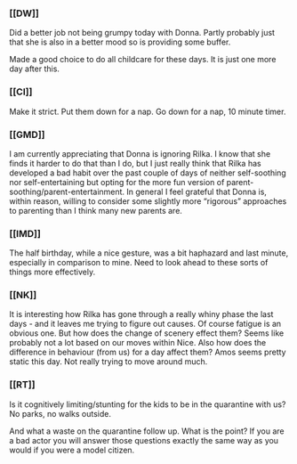 ### [[DW]]
Did a better job not being grumpy today with Donna. Partly probably just that she is also in a better mood so is providing some buffer.

Made a good choice to do all childcare for these days. It is just one more day after this. 

### [[CI]]
Make it strict. Put them down for a nap. Go down for a nap, 10 minute timer.

### [[GMD]]
I am currently appreciating that Donna is ignoring Rilka. I know that she finds it harder to do that than I do, but I just really think that Rilka has developed a bad habit over the past couple of days of neither self-soothing nor self-entertaining but opting for the more fun version of parent-soothing/parent-entertainment. In general I feel grateful that Donna is, within reason, willing to consider some slightly more “rigorous” approaches to parenting than I think many new parents are.

### [[IMD]]
The half birthday, while a nice gesture, was a bit haphazard and last minute, especially in comparison to mine. Need to look ahead to these sorts of things more effectively. 

### [[NK]]
It is interesting how Rilka has gone through a really whiny phase the last days - and it leaves me trying to figure out causes. Of course fatigue is an obvious one. But how does the change of scenery effect them? Seems like probably not a lot based on our moves within Nice. Also how does the difference in behaviour (from us) for a day affect them? Amos seems pretty static this day. Not really trying to move around much. 

### [[RT]]
Is it cognitively limiting/stunting for the kids to be in the quarantine with us? No parks, no walks outside.

And what a waste on the quarantine follow up. What is the point? If you are a bad actor you will answer those questions exactly the same way as you would if you were a model citizen.
